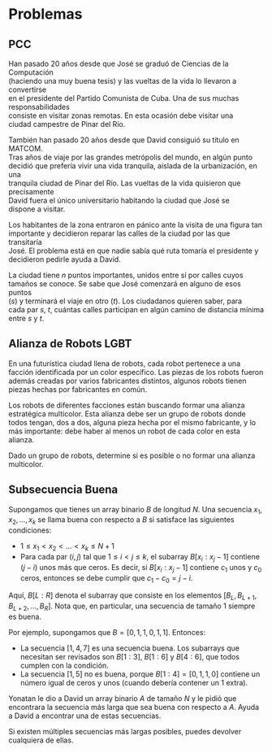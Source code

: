 # Problemas

## PCC

Han pasado 20 años desde que José se graduó de Ciencias de la Computación  
(haciendo una muy buena tesis) y las vueltas de la vida lo llevaron a convertirse  
en el presidente del Partido Comunista de Cuba. Una de sus muchas responsabilidades  
consiste en visitar zonas remotas. En esta ocasión debe visitar una  
ciudad campestre de Pinar del Río.

También han pasado 20 años desde que David consiguió su título en MATCOM.  
Tras años de viaje por las grandes metrópolis del mundo, en algún punto  
decidió que prefería vivir una vida tranquila, aislada de la urbanización, en una  
tranquila ciudad de Pinar del Río. Las vueltas de la vida quisieron que precisamente  
David fuera el único universitario habitando la ciudad que José se  
dispone a visitar.

Los habitantes de la zona entraron en pánico ante la visita de una figura tan  
importante y decidieron reparar las calles de la ciudad por las que transitaría  
José. El problema está en que nadie sabía qué ruta tomaría el presidente y  
decidieron pedirle ayuda a David.

La ciudad tiene $n$ puntos importantes, unidos entre sí por calles cuyos  
tamaños se conoce. Se sabe que José comenzará en alguno de esos puntos  
($s$) y terminará el viaje en otro ($t$). Los ciudadanos quieren saber, para  
cada par $s$, $t$, cuántas calles participan en algún camino de distancia mínima  
entre $s$ y $t$.

## Alianza de Robots LGBT

En una futurística ciudad llena de robots, cada robot pertenece a una facción identificada por un color específico. Las piezas de los robots fueron además creadas por varios fabricantes distintos, algunos robots tienen piezas hechas por fabricantes en común.

Los robots de diferentes facciones están buscando formar una alianza estratégica multicolor. Esta alianza debe ser un grupo de robots donde todos tengan, dos a dos, alguna pieza hecha por el mismo fabricante, y lo más importante: debe haber al menos un robot de cada color en esta alianza.

Dado un grupo de robots, determine si es posible o no formar una alianza multicolor.

## Subsecuencia Buena

Supongamos que tienes un array binario $B$ de longitud $N$. Una secuencia $x_1, x_2, \dots, x_k$ se llama buena con respecto a $B$ si satisface las siguientes condiciones:

- $1 \leq x_1 < x_2 < \dots < x_k \leq N + 1$
- Para cada par $(i, j)$ tal que $1 \leq i < j \leq k$, el subarray $B[x_i : x_j - 1]$ contiene $(j - i)$ unos más que ceros. Es decir, si $B[x_i : x_j - 1]$ contiene $c_1$ unos y $c_0$ ceros, entonces se debe cumplir que $c_1 - c_0 = j - i$.

Aquí, $B[L : R]$ denota el subarray que consiste en los elementos $[B_L, B_{L + 1}, B_{L + 2}, \dots, B_R]$. Nota que, en particular, una secuencia de tamaño $1$ siempre es buena.

Por ejemplo, supongamos que $B = [0, 1, 1, 0, 1, 1]$. Entonces:

- La secuencia $[1, 4, 7]$ es una secuencia buena. Los subarrays que necesitan ser revisados son $B[1 : 3]$, $B[1 : 6]$ y $B[4 : 6]$, que todos cumplen con la condición.
- La secuencia $[1, 5]$ no es buena, porque $B[1 : 4] = [0, 1, 1, 0]$ contiene un número igual de ceros y unos (cuando debería contener un $1$ extra).

Yonatan le dio a David un array binario $A$ de tamaño $N$ y le pidió que encontrara la secuencia más larga que sea buena con respecto a $A$. Ayuda a David a encontrar una de estas secuencias.

Si existen múltiples secuencias más largas posibles, puedes devolver cualquiera de ellas.
